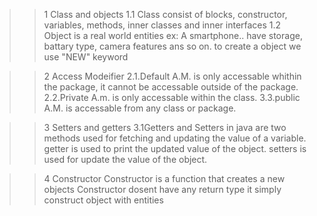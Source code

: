 >>1 Class and objects
    1.1 Class consist of blocks, constructor, variables, methods, inner classes and inner interfaces
    1.2 Object  is a real world entities 
        ex: A smartphone..  have storage, battary type, camera features ans so on.
        to create a object we use "NEW" keyword


>>2 Access Modeifier
    2.1.Default A.M.
    is only accessable whithin the package, it cannot be accessable outside of the package.
    2.2.Private A.m.
    is only accessable within the class.
    3.3.public A.M.
    is accessable from any class or package.


>>3 Setters and getters
    3.1Getters and Setters in java are two methods used for fetching and updating the value of a variable. 
    getter is used to print the updated value of the object.
    setters is used for update the value of the object.

>>4 Constructor
    Constructor is a function that creates a new objects
    Constructor dosent have any return type
    it simply construct object with entities